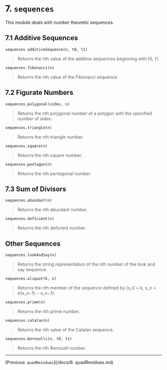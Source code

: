 # 7. `sequences`
This module deals with number theoretic sequences.

## 7.1 Additive Sequences

`sequences.additiveSequence(n, t0, t1)`
> Returns the nth value of the additive sequences beginning with t0, t1.

`sequences.fibonacci(n)`
> Returns the nth value of the Fibonacci sequence.

## 7.2 Figurate Numbers

`sequences.polygonal(sides, n)`
> Returns the nth polygonal number of a polygon with the specified number of sides.

`sequences.triangle(n)`
> Returns the nth triangle number.

`sequences.square(n)`
> Returns the nth square number.

`sequences.pentagon(n)`
> Returns the nth pentagonal number.

## 7.3 Sum of Divisors

`sequences.abundant(n)`
> Returns the nth abundant number.

`sequences.deficient(n)`
> Returns the nth deficient number.

## Other Sequences

`sequences.lookAndSay(n)`
> Returns the string representation of the nth number of the look and say sequence.

`sequences.aliquot(k, n)`
> Returns the nth member of the sequence defined by {s_0 = k, s_n = σ(s_n−1) − s_n−1}.

`sequences.prime(n)`
> Returns the nth prime number.

`sequences.catalan(n)`
> Returns the nth value of the Catalan sequence.

`sequences.bernoulli(n, t0, t1)`
> Returns the nth Bernoulli number.

---
[Previous: `quadResidues`](/docs/6. quadResidues.md)
